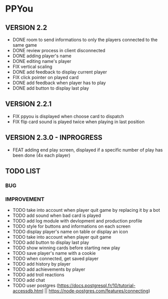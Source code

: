 # PPYou

## VERSION 2.2
* DONE room to send informations to only the players connected to the same game
* DONE review process in client disconnected
* DONE adding player's name
* DONE editing name's player
* FIX vertical scaling
* DONE add feedback to display current player
* FIX click pointer on played card
* DONE add feedback when player has to play
* DONE add button to display last play

## VERSION 2.2.1
* FIX ppyou is displayed when choose card to dispatch
* FIX flip card sound is played twice when playing in last position

## VERSION 2.3.0 - INPROGRESS
* FEAT adding end play screen, displayed if a specific number of play has been done (4x each player)

## TODO LIST

### BUG

### IMPROVEMENT
* TODO take into account when player quit game by replacing it by a bot
* TODO add sound when bad card is played
* TODO add log module with devlopment and production profile
* TODO style for buttons and informations on each screen
* TODO display player's name on table or display an icon
* TODO take into account when player quit game
* TODO add button to display last play
* TODO show winning cards before starting new play
* TODO save player's name with a cookie
* TODO when connected, get saved player
* TODO add history by player
* TODO add achievements by player
* TODO add troll reactions
* TODO add chat
* TODO user postgres (https://docs.postgresql.fr/10/tutorial-accessdb.html || https://node-postgres.com/features/connecting)

